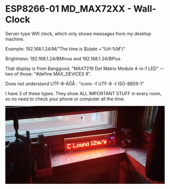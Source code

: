 # ESP8266-01 MD_MAX72XX - Wall-Clock
Server-type Wifi clock, which only shows messages from my desktop machine. 

Example: 192.168.1.24/M/"The time is $(date +'%H:%M')"

Brightness: 192.168.1.24/BMinus and 192.168.1.24/BPlus

That display is from Banggood.  "MAX7219 Dot Matrix Module 4-in-1 LED" -- two of those: "#define MAX_DEVICES 8". 

Does not understand UTF-8-ÄÖÅ : "iconv -f UTF-8 -t ISO-8859-1" 

I have 3 of these types. They show ALL IMPORTANT STUFF in every room, so no need to check your phone or computer all the time.

<IMG src=kuva.png>
